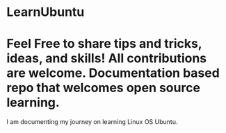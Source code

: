 # LearnUbuntu 
# Feel Free to share tips and tricks, ideas, and skills! All contributions are welcome. Documentation based repo that welcomes open source learning.
I am documenting my journey on learning Linux OS Ubuntu.

